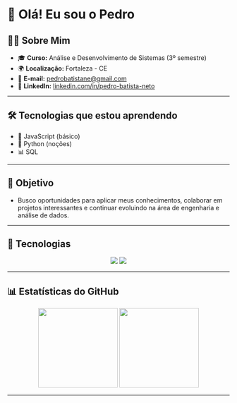 # 👋 Olá! Eu sou o Pedro

## 🧑‍💻 Sobre Mim

- 🎓 **Curso:** Análise e Desenvolvimento de Sistemas (3º semestre)
- 🌍 **Localização:** Fortaleza - CE
- 📧 **E-mail:** pedrobatistane@gmail.com
- 💼 **LinkedIn:** [linkedin.com/in/pedro-batista-neto](https://www.linkedin.com/in/pedro-batista-neto/)

---

## 🛠️ Tecnologias que estou aprendendo

- 📜 JavaScript (básico)
- 🐍 Python (noções)
- 📊 SQL

---

## 🚀 Objetivo

- Busco oportunidades para aplicar meus conhecimentos, colaborar em projetos interessantes e continuar evoluindo na área de engenharia e análise de dados.

---

## 🚀 Tecnologias

<div align="center">


<img src="https://img.shields.io/badge/Python-3776AB?style=for-the-badge&logo=python&logoColor=white" />
<img src="https://img.shields.io/badge/SQL-4479A1?style=for-the-badge&logo=mysql&logoColor=white" />


</div>

---

## 📊 Estatísticas do GitHub

<div align="center">

<img height="180em" src="https://github-readme-stats.vercel.app/api?username=Pedrobatista2024&show_icons=true&count_private=true&hide=issues&theme=tokyonight&border_radius=10&hide_border=false" />

<img height="180em" src="https://github-readme-stats.vercel.app/api/top-langs/?username=Pedrobatista2024&layout=compact&langs_count=6&theme=tokyonight&border_radius=10&hide_border=false" />

</div>

---
